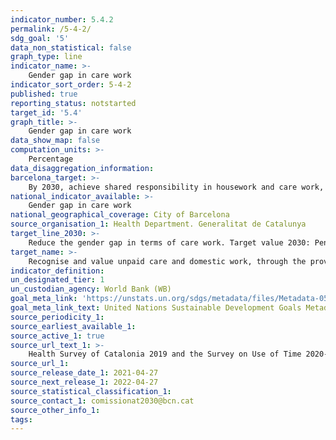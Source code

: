 ```yaml
---
indicator_number: 5.4.2
permalink: /5-4-2/
sdg_goal: '5'
data_non_statistical: false
graph_type: line
indicator_name: >-
    Gender gap in care work
indicator_sort_order: 5-4-2
published: true
reporting_status: notstarted
target_id: '5.4'
graph_title: >-
    Gender gap in care work
data_show_map: false
computation_units: >-
    Percentage
data_disaggregation_information:
barcelona_target: >-
    By 2030, achieve shared responsibility in housework and care work, both within families and between families, companies and public administration
national_indicator_available: >-
	Gender gap in care work
national_geographical_coverage: City of Barcelona
source_organisation_1: Health Department. Generalitat de Catalunya
target_line_2030: >-
    Reduce the gender gap in terms of care work. Target value 2030: Pending to be determined
target_name: >-
    Recognise and value unpaid care and domestic work, through the provision of public services, infrastructure and the formulation of social protection policies, as well as promoting shared responsibility within the household and the family, as nationally appropriate
indicator_definition:
un_designated_tier: 1
un_custodian_agency: World Bank (WB)
goal_meta_link: 'https://unstats.un.org/sdgs/metadata/files/Metadata-05-04-01.pdf'
goal_meta_link_text: United Nations Sustainable Development Goals Metadata (pdf 894kB)
source_periodicity_1: 
source_earliest_available_1: 
source_active_1: true
source_url_text_1: >-
    Health Survey of Catalonia 2019 and the Survey on Use of Time 2020-2021
source_url_1: 
source_release_date_1: 2021-04-27
source_next_release_1: 2022-04-27
source_statistical_classification_1: 
source_contact_1: comissionat2030@bcn.cat
source_other_info_1: 
tags:
---
```

